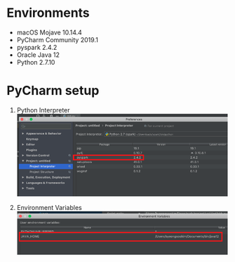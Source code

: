 # Environments
* macOS Mojave 10.14.4<br>
* PyCharm Community 2019.1<br>
* pyspark 2.4.2 <br>
* Oracle Java 12<br>
* Python 2.7.10<br>

# PyCharm setup
1. Python Interpreter
![alt text](interpreter.png)

2. Environment Variables
![alt text](environment_variables.png)
